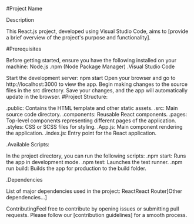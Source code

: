 #Project Name

Description

This React.js project, developed using Visual Studio Code, aims to [provide a brief overview of the project's purpose and functionality].

#Prerequisites

Before getting started, ensure you have the following installed on your machine: Node.js .npm (Node Package Manager) .Visual Studio Code


Start the development server: npm start
Open your browser and go to http://localhost:3000 to view the app.
Begin making changes to the source files in the src directory.
Save your changes, and the app will automatically update in the browser.
#Project Structure:

.public: Contains the HTML template and other static assets. .src: Main source code directory. .components: Reusable React components. .pages: Top-level components representing different pages of the application. .styles: CSS or SCSS files for styling. .App.js: Main component rendering the application. .index.js: Entry point for the React application.

.Available Scripts:

In the project directory, you can run the following scripts: .npm start: Runs the app in development mode. .npm test: Launches the test runner. .npm run build: Builds the app for production to the build folder.

.Dependencies

List of major dependencies used in the project: ReactReact Router[Other dependencies...]

ContributingFeel free to contribute by opening issues or submitting pull requests. Please follow our [contribution guidelines] for a smooth process.
